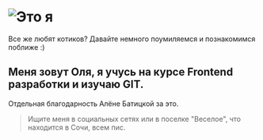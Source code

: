 ![Это я](https://i.pinimg.com/564x/f4/d2/96/f4d2961b652880be432fb9580891ed62.jpg)
===
Все же любят котиков? Давайте немного поумиляемся и познакомимся поближе :)

## Меня зовут Оля, я учусь на курсе Frontend разработки и изучаю GIT.

Отдельная благодарность Алёне Батицкой за это. 


>Ищите меня в социальных сетях или в поселке "Веселое", что находится в Сочи, всем пис. 
